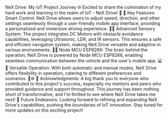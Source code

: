 NeX Drive: My IoT Project Journey 🌐
Excited to share the culmination of my hard work and learning in the realm of IoT - NeX Drive! 🌟
🔧 Key Features:
Smart Control: NeX Drive allows users to adjust speed, direction, and other settings seamlessly through a user-friendly mobile app interface, providing a personalized and immersive driving experience. 📱💨
Advanced Sensory System: The project integrates DC Motors with obstacle avoidance capabilities, leveraging Ultrasonic, LDR, and IR sensors. This ensures a safe and efficient navigation system, making NeX Drive versatile and adaptive in various environments. 🚦👀
Node MCU ESP8266: The brain behind the operation, NeX Drive is powered by Node MCU ESP8266, enabling seamless communication between the vehicle and the user's mobile app. 💻🔗
Versatile Operation: With both automatic and manual modes, NeX Drive offers flexibility in operation, catering to different preferences and scenarios. 🔄⚙️
🙏 Acknowledgments: A big thank you to everyone who contributed to this project's success, especially my mentors and peers who provided guidance and support throughout. This journey has been nothing short of transformative, and I'm thrilled to see where NeX Drive takes me next!
🚀 Future Endeavors: Looking forward to refining and expanding NeX Drive's capabilities, pushing the boundaries of IoT innovation. Stay tuned for more updates on this exciting project!
